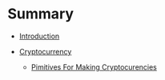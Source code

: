 # Summary

- [Introduction ](Blockchain/chapter_1.md)

- [Cryptocurrency](./Cryptocurrency/index.md)
     - [Pimitives For Making Cryptocurencies](./Cryptocurrency/makingCryptos.md)